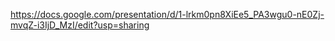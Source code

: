 https://docs.google.com/presentation/d/1-lrkm0pn8XiEe5_PA3wgu0-nE0Zj-mvqZ-i3IjD_MzI/edit?usp=sharing
